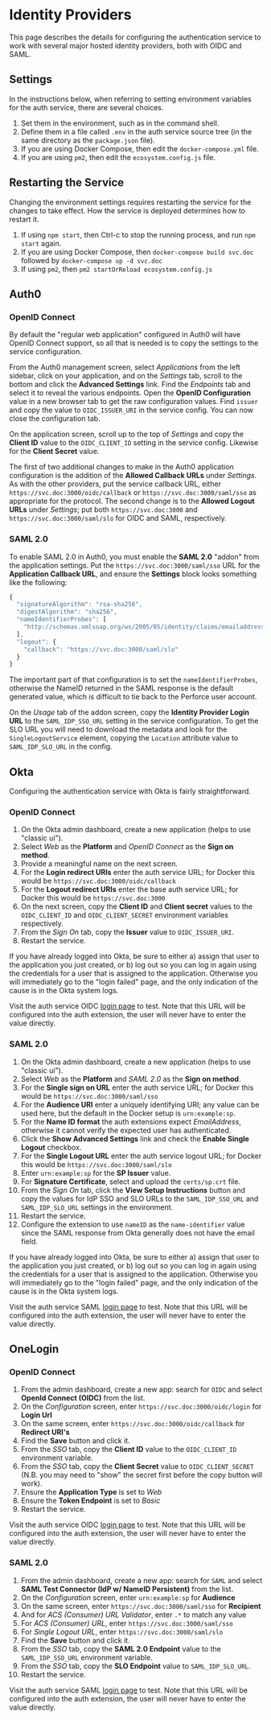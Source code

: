# Identity Providers

This page describes the details for configuring the authentication service to
work with several major hosted identity providers, both with OIDC and SAML.

## Settings

In the instructions below, when referring to setting environment variables for
the auth service, there are several choices.

1. Set them in the environment, such as in the command shell.
1. Define them in a file called `.env` in the auth service source tree (in the same directory as the `package.json` file).
1. If you are using Docker Compose, then edit the `docker-compose.yml` file.
1. If you are using `pm2`, then edit the `ecosystem.config.js` file.

## Restarting the Service

Changing the environment settings requires restarting the service for the changes
to take effect. How the service is deployed determines how to restart it.

1. If using `npm start`, then Ctrl-c to stop the running process, and run `npm start` again.
1. If you are using Docker Compose, then `docker-compose build svc.doc` followed by `docker-compose up -d svc.doc`
1. If using `pm2`, then `pm2 startOrReload ecosystem.config.js`

## Auth0

### OpenID Connect

By default the "regular web application" configured in Auth0 will have OpenID
Connect support, so all that is needed is to copy the settings to the service
configuration.

From the Auth0 management screen, select *Applications* from the left sidebar,
click on your application, and on the *Settings* tab, scroll to the bottom and
click the **Advanced Settings** link. Find the *Endpoints* tab and select it to
reveal the various endpoints. Open the **OpenID Configuration** value in a new
browser tab to get the raw configuration values. Find `issuer` and copy the
value to `OIDC_ISSUER_URI` in the service config. You can now close the
configuration tab.

On the application screen, scroll up to the top of *Settings* and copy the
**Client ID** value to the `OIDC_CLIENT_ID` setting in the service config.
Likewise for the **Client Secret** value.

The first of two additional changes to make in the Auth0 application
configuration is the addition of the **Allowed Callback URLs** under *Settings*.
As with the other providers, put the service callback URL, either
`https://svc.doc:3000/oidc/callback` or `https://svc.doc:3000/saml/sso` as
appropriate for the protocol. The second change is to the **Allowed Logout
URLs** under *Settings*; put both `https://svc.doc:3000` and
`https://svc.doc:3000/saml/slo` for OIDC and SAML, respectively.

### SAML 2.0

To enable SAML 2.0 in Auth0, you must enable the **SAML 2.0** "addon" from the
application settings. Put the `https://svc.doc:3000/saml/sso` URL for the
**Application Callback URL**, and ensure the **Settings** block looks something
like the following:

```javascript
{
  "signatureAlgorithm": "rsa-sha256",
  "digestAlgorithm": "sha256",
  "nameIdentifierProbes": [
    "http://schemas.xmlsoap.org/ws/2005/05/identity/claims/emailaddress"
  ],
  "logout": {
    "callback": "https://svc.doc:3000/saml/slo"
  }
}
```

The important part of that configuration is to set the `nameIdentifierProbes`,
otherwise the NameID returned in the SAML response is the default generated
value, which is difficult to tie back to the Perforce user account.

On the *Usage* tab of the addon screen, copy the **Identity Provider Login URL**
to the `SAML_IDP_SSO_URL` setting in the service configuration. To get the SLO
URL you will need to download the metadata and look for the
`SingleLogoutService` element, copying the `Location` attribute value to
`SAML_IDP_SLO_URL` in the config.

## Okta

Configuring the authentication service with Okta is fairly straightforward.

### OpenID Connect

1. On the Okta admin dashboard, create a new application (helps to use "classic ui").
1. Select *Web* as the **Platform** and *OpenID Connect* as the **Sign on method**.
1. Provide a meaningful name on the next screen.
1. For the **Login redirect URIs** enter the auth service URL; for Docker this
   would be `https://svc.doc:3000/oidc/callback`
1. For the **Logout redirect URIs** enter the base auth service URL; for Docker this
   would be `https://svc.doc:3000`
1. On the next screen, copy the **Client ID** and **Client secret** values to the
   `OIDC_CLIENT_ID` and `OIDC_CLIENT_SECRET` environment variables respectively.
1. From the *Sign On* tab, copy the **Issuer** value to `OIDC_ISSUER_URI`.
1. Restart the service.

If you have already logged into Okta, be sure to either a) assign that user to
the application you just created, or b) log out so you can log in again using
the credentials for a user that is assigned to the application. Otherwise you
will immediately go to the "login failed" page, and the only indication of the
cause is in the Okta system logs.

Visit the auth service OIDC [login page](https://svc.doc:3000/oidc/login) to
test. Note that this URL will be configured into the auth extension, the user
will never have to enter the value directly.

### SAML 2.0

1. On the Okta admin dashboard, create a new application (helps to use "classic ui").
1. Select *Web* as the **Platform** and *SAML 2.0* as the **Sign on method**.
1. For the **Single sign on URL** enter the auth service URL; for Docker this
   would be `https://svc.doc:3000/saml/sso`
1. For the **Audience URI** enter a uniquely identifying URI; any value can be used
   here, but the default in the Docker setup is `urn:example:sp`.
1. For the **Name ID format** the auth extensions expect *EmailAddress*,
   otherwise it cannot verify the expected user has authenticated.
1. Click the **Show Advanced Settings** link and check the **Enable Single Logout** checkbox.
1. For the **Single Logout URL** enter the auth service logout URL; for Docker
   this would be `https://svc.doc:3000/saml/slo`
1. Enter `urn:example:sp` for the **SP Issuer** value.
1. For **Signature Certificate**, select and upload the `certs/sp.crt` file.
1. From the *Sign On* tab, click the **View Setup Instructions** button and copy the
   values for IdP SSO and SLO URLs to the `SAML_IDP_SSO_URL` and `SAML_IDP_SLO_URL`
   settings in the environment.
1. Restart the service.
1. Configure the extension to use `nameID` as the `name-identifier` value since
   the SAML response from Okta generally does not have the email field.

If you have already logged into Okta, be sure to either a) assign that user to
the application you just created, or b) log out so you can log in again using
the credentials for a user that is assigned to the application. Otherwise you
will immediately go to the "login failed" page, and the only indication of the
cause is in the Okta system logs.

Visit the auth service SAML [login page](https://svc.doc:3000/saml/login) to
test. Note that this URL will be configured into the auth extension, the user
will never have to enter the value directly.

## OneLogin

### OpenID Connect

1. From the admin dashboard, create a new app: search for `OIDC` and select
   **OpenId Connect (OIDC)** from the list.
1. On the *Configuration* screen, enter `https://svc.doc:3000/oidc/login` for **Login Url**
1. On the same screen, enter `https://svc.doc:3000/oidc/callback` for **Redirect URI's**
1. Find the **Save** button and click it.
1. From the *SSO* tab, copy the **Client ID** value to the `OIDC_CLIENT_ID`
   environment variable.
1. From the *SSO* tab, copy the **Client Secret** value to `OIDC_CLIENT_SECRET`
   (N.B. you may need to "show" the secret first before the copy button will work).
1. Ensure the **Application Type** is set to _Web_
1. Ensure the **Token Endpoint** is set to _Basic_
1. Restart the service.

Visit the auth service OIDC [login page](https://svc.doc:3000/oidc/login) to
test. Note that this URL will be configured into the auth extension, the user
will never have to enter the value directly.

### SAML 2.0

1. From the admin dashboard, create a new app: search for `SAML` and select
   **SAML Test Connector (IdP w/ NameID Persistent)** from the list.
1. On the *Configuration* screen, enter `urn:example:sp` for **Audience**
1. On the same screen, enter `https://svc.doc:3000/saml/sso` for **Recipient**
1. And for *ACS (Consumer) URL Validator*, enter `.*` to match any value
1. For *ACS (Consumer) URL*, enter `https://svc.doc:3000/saml/sso`
1. For *Single Logout URL*, enter `https://svc.doc:3000/saml/slo`
1. Find the **Save** button and click it.
1. From the *SSO* tab, copy the **SAML 2.0 Endpoint** value to the
   `SAML_IDP_SSO_URL` environment variable.
1. From the *SSO* tab, copy the **SLO Endpoint** value to `SAML_IDP_SLO_URL`.
1. Restart the service.

Visit the auth service SAML [login page](https://svc.doc:3000/saml/login) to
test. Note that this URL will be configured into the auth extension, the user
will never have to enter the value directly.
